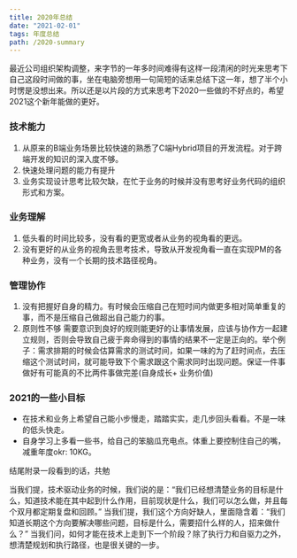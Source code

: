 ```yaml
---
title: 2020年总结
date: "2021-02-01"
tags: 年度总结
path: /2020-summary
---
```


最近公司组织架构调整，来字节的一年多时间难得有这样一段清闲的时光来思考下自己这段时间做的事，坐在电脑旁想用一句简短的话来总结下这一年，想了半个小时愣是没想出来。所以还是以片段的方式来思考下2020一些做的不好点的，希望2021这个新年能做的更好。

### 技术能力
1. 从原来的B端业务场景比较快速的熟悉了C端Hybrid项目的开发流程。对于跨端开发的知识的深入度不够。
2. 快速处理问题的能力有提升
3. 业务实现设计思考比较欠缺，在忙于业务的时候并没有思考好业务代码的组织形式和方案。

### 业务理解
1. 低头看的时间比较多，没有看的更宽或者从业务的视角看的更远。
2. 没有更好的从业务的视角去思考技术，导致从开发视角看一直在实现PM的各种业务，没有一个长期的技术路径视角。

### 管理协作
1. 没有把握好自身的精力。有时候会压缩自己在短时间内做更多相对简单重复的事，而不是压缩自己做超出自己能力的事。
2. 原则性不够  需要意识到良好的规则能更好的让事情发展，应该与协作方一起建立规则，否则会导致自己疲于奔命得到的事情的结果不一定是正向的。举个例子：需求排期的时候会估算需求的测试时间，如果一味的为了赶时间点，去压缩这个测试时间，就可能导致下个需求跟这个需求同时出现问题。保证一件事做好有可能真的不比两件事做完差(自身成长+ 业务价值)

### 2021的一些小目标

* 在技术和业务上希望自己能小步慢走，踏踏实实，走几步回头看看。不是一味的低头快走。
* 自身学习上多看一些书，给自己的笨脑瓜充电点。体重上要控制住自己的嘴，减重年度okr: 10KG。

结尾附录一段看到的话，共勉

当我们提，技术驱动业务的时候，我们说的是：“我们已经想清楚业务的目标是什么，知道技术能在其中起到什么作用，目前现状是什么，我们可以怎么做，并且每个双月都定期复盘和回顾。”
当我们提，我们这个方向好缺人，里面隐含着：“我们知道长期这个方向要解决哪些问题，目标是什么，需要招什么样的人，招来做什么？”
当我们问，如何才能在技术上走到下一个阶段？除了执行力和自驱力之外，想清楚规划和执行路径，也是很关键的一步。